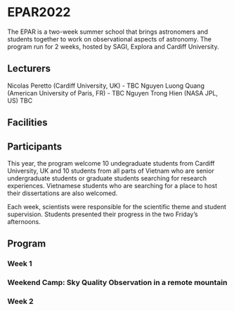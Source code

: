 # EPAR2022

The EPAR is a two-week summer school that brings astronomers and students together to work on observational aspects of astronomy. The program run for 2 weeks, hosted by SAGI, Explora and Cardiff University. 


## Lecturers
Nicolas Peretto (Cardiff University, UK) - TBC
Nguyen Luong Quang (American University of Paris, FR) - TBC
Nguyen Trong Hien (NASA JPL, US) TBC


## Facilities


## Participants
This year, the program welcome 10 undegraduate students from Cardiff University, UK and 10 students from all parts of Vietnam who are senior undergraduate students or graduate students searching for research experiences. Vietnamese students who are searching for a place to host
their dissertations are also welcomed. 

Each week, scientists were responsible for the scientific theme and student supervision. Students presented their progress in the two Friday’s afternoons. 

## Program
### Week 1



### Weekend Camp: Sky Quality Observation in a remote mountain

### Week 2



